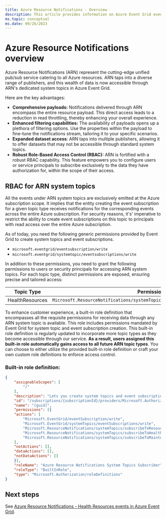 ```yaml
---
title: Azure Resource Notifications - Overview 
description: This article provides information on Azure Event Grid events supported by Azure Resource Notifications. 
ms.topic: conceptual
ms.date: 09/26/2023
---
```


# Azure Resource Notifications overview
Azure Resource Notifications (ARN) represent the cutting-edge unified pub/sub service catering to all Azure resources. ARN taps into a diverse range of publishers, and this wealth of data is now accessible through ARN's dedicated system topics in Azure Event Grid.

Here are the key advantages:

- **Comprehensive payloads:** Notifications delivered through ARN encompass the entire resource payload. This direct access leads to a reduction in read throttling, thereby enhancing your overall experience.
- **Enhanced filtering capabilities:** The availability of payloads opens up a plethora of filtering options. Use the properties within the payload to fine-tune the notifications stream, tailoring it to your specific scenarios.
- **Expanded dataset access**: ARN taps into multiple publishers, allowing it to offer datasets that may not be accessible through standard system topics.
- **Robust Role-Based Access Control (RBAC):** ARN is fortified with a robust RBAC capability. This feature empowers you to configure users or service principals to subscribe exclusively to the data they have authorization for, within the scope of their access.

## RBAC for ARN system topics 
All the events under ARN system topics are exclusively emitted at the Azure subscription scope. It implies that the entity creating the event subscription for a given topic type receives notifications for the corresponding events across the entire Azure subscription. For security reasons, it's' imperative to restrict the ability to create event subscriptions on this topic to principals with read access over the entire Azure subscription. 

As of today, you need the following generic permissions provided by Event Grid to create system topics and event subscriptions.

- `microsoft.eventgrid/eventsubscription/write`
- `microsoft.eventgrid/systemtopic/eventsubscriptions/write`

In addition to these permissions, you need to grant the following permissions to users or security principals for accessing ARN system topics. For each topic type,  distinct permissions are exposed, ensuring precise and tailored access:

| Topic Type | Permission |
| ---------- | ---------- | 
| HealthResources | `Microsoft.ResourceNotifications/systemTopics/subscribeToHealthResources/action` |

To enhance customer experience, a built-in role definition that encompasses all the requisite permissions for receiving data through any ARN system topic is available. This role includes permissions mandated by Event Grid for system topic and event subscription creation. This built-in role definition is regularly updated to incorporate more topic types as they become accessible through our service. **As a result, users assigned this built-in role automatically gains access to all future ARN topic types**. You can choose to either utilize the provided built-in role definition or craft your own custom role definitions to enforce access control.

### Built-in role definition: 

```json
{
    "assignableScopes": [
        "/"
    ],
    "description": "Lets you create system topics and event subscriptions on all system topics exposed currently and in the future by Azure Resource Notifications.",
    "id": "/subscriptions/{subscriptionId}/providers/Microsoft.Authorization/roleDefinitions/[guid]",
    "name": "[guid]",
    "permissions": [{
    "actions": [
        "Microsoft.EventGrid/eventSubscription/write",
        "Microsoft.EventGrid/systemTopics/eventSubscriptions/write",
        "Microsoft.ResourceNotifications/systemTopics/subscribeToResources/action",
        "Microsoft.ResourceNotifications/systemTopics/subscribeToHealthResources/action",
        "Microsoft.ResourceNotifications/systemTopics/subscribeToMaintenanceResources/action"
    ],
    "notActions": [],
    "dataActions": [],
    "notDataActions": []
    }],
    "roleName": "Azure Resource Notifications System Topics Subscriber",
    "roleType": "BuiltInRole",
    "type": "Microsoft.Authorization/roleDefinitions"
}
```


## Next steps
See [Azure Resource Notifications - Health Resources events in Azure Event Grid](event-schema-health-resources.md).